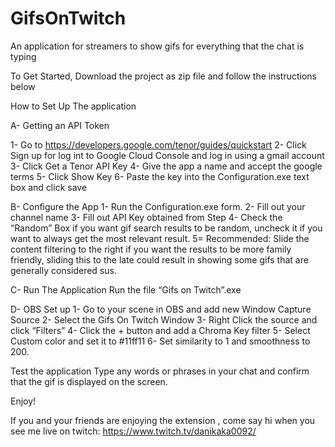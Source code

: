 # GifsOnTwitch
An application for streamers to show gifs for everything that the chat is typing

To Get Started, Download the project as zip file and follow the instructions below 

How to Set Up The application

A- Getting an API Token

1- Go to https://developers.google.com/tenor/guides/quickstart 
2- Click Sign up for log int to Google Cloud Console and log in using a gmail account
3- Click Get a Tenor API Key
4- Give the app a name and accept the google terms
5- Click Show Key
6- Paste the key into the Configuration.exe text box and click save


B- Configure the App
1- Run the Configuration.exe form.
2- Fill out your channel name
3- Fill out API Key obtained from Step 
4- Check the “Random” Box if you want gif search results to be random, uncheck it if you want to always get the most relevant result.
5= Recommended: Slide the content filtering to the right if you want the results to be more family friendly, sliding this to the late could result in showing some gifs that are generally considered sus.

C- Run The Application
Run the file “Gifs on Twitch”.exe

D- OBS Set up
1- Go to your scene in OBS and add new Window Capture Source
2- Select the Gifs On Twitch Window
3- Right Click the source and click “Filters”
4- Click the + button and add a Chroma Key filter
5- Select Custom color and set it to #11ff11
6- Set similarity to 1 and smoothness to 200.

Test the application
Type any words or phrases in your chat and confirm that the gif is displayed on the screen.

Enjoy!

If you and your friends are enjoying the extension , come say hi when you see me live on twitch:
https://www.twitch.tv/danikaka0092/ 

